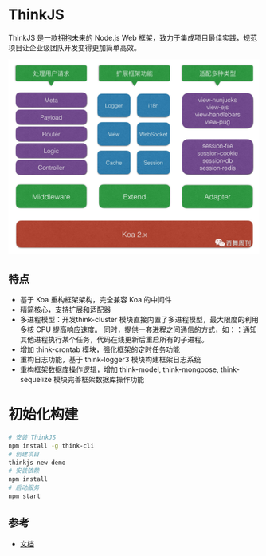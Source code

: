 # ThinkJS

ThinkJS 是一款拥抱未来的 Node.js Web 框架，致力于集成项目最佳实践，规范项目让企业级团队开发变得更加简单高效。

![架构图](../_static/_thinkjs-struct.jpeg)

## 特点

  - 基于 Koa 重构框架架构，完全兼容 Koa 的中间件
  - 精简核心，支持扩展和适配器
  - 多进程模型：开发think-cluster 模块直接内置了多进程模型，最大限度的利用多核 CPU 提高响应速度。 同时，提供一套进程之间通信的方式，如：：通知其他进程执行某个任务，代码在线更新后重启所有的子进程。
  - 增加 think-crontab 模块，强化框架的定时任务功能
  - 重构日志功能，基于 think-logger3 模块构建框架日志系统
  - 重构框架数据库操作逻辑，增加 think-model, think-mongoose, think-sequelize 模块完善框架数据库操作功能

# 初始化构建

```sh
# 安装 ThinkJS
npm install -g think-cli
# 创建项目
thinkjs new demo
# 安装依赖
npm install
# 启动服务
npm start
```

## 参考

* [文档](https://thinkjs.org/doc/index.html)